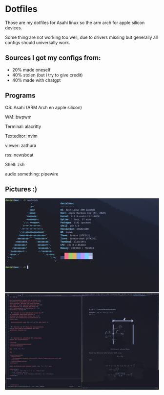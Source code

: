 # Dotfiles
Those are my dotfiles for Asahi linux so the arm arch for apple silicon devices.

Some thing are not working too well, due to drivers missing but generally all
configs should universally work.

## Sources I got my configs from:

- 20% made oneself
- 40% stolen (but i try to give credit)
- 40% made with chatgpt


## Programs
OS: Asahi (ARM Arch en apple silicon)

WM: bwpwm

Terminal: alacritty

Texteditor: nvim

viewer: zathura

rss: newsboat

Shell: zsh

audio something: pipewire


## Pictures :)
![neofetch](/misc/neofetch2.png)
![note taking setup](misc/note-taking-setup.png)
